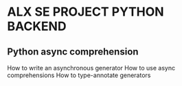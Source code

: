 # ALX SE PROJECT PYTHON BACKEND
## Python async comprehension
How to write an asynchronous generator
How to use async comprehensions
How to type-annotate generators
